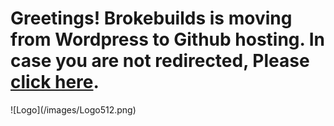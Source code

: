 <html>
  <head>
    <meta http-equiv="refresh" content="2; url='https://brokebuilds.wordpress.com'" />
  </head>
  <body>
    <p align="center"><h1>Greetings! Brokebuilds is moving from Wordpress to Github hosting. In case you are not redirected, Please <a href="https://brokebuilds.wordpress.com">click here</a>.</h1></p>
  </body>
  ![Logo](/images/Logo512.png)
</html>
